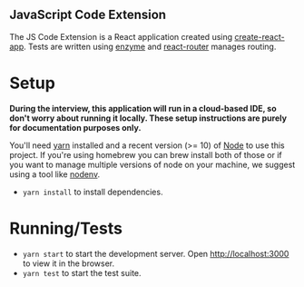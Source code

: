 JavaScript Code Extension
---
The JS Code Extension is a React application created using [create-react-app](https://github.com/facebook/create-react-app). Tests are written using [enzyme](https://github.com/airbnb/enzyme) and [react-router](https://github.com/ReactTraining/react-router) manages routing.

# Setup

**During the interview, this application will run in a cloud-based IDE, so don't worry about running it locally. These setup instructions are purely for documentation purposes only.**

You'll need [yarn](https://yarnpkg.com/en/) installed and a recent version (>= 10) of [Node](https://nodejs.org/en/) to use this project. If you're using homebrew you can brew install both of those or if you want to manage multiple versions of node on your machine, we suggest using a tool like [nodenv](https://github.com/nodenv/nodenv).

* `yarn install` to install dependencies.

# Running/Tests

* `yarn start` to start the development server. Open [http://localhost:3000](http://localhost:3000) to view it in the browser.
* `yarn test` to start the test suite.
